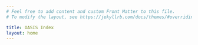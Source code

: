 ```yaml
---
# Feel free to add content and custom Front Matter to this file.
# To modify the layout, see https://jekyllrb.com/docs/themes/#overriding-theme-defaults

title: OASIS Index
layout: home
---
```

